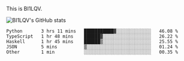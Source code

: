 This is BI1LQV.

![BI1LQV's GitHub stats](https://github-readme-stats.vercel.app/api?username=bi1lqv&show_icons=true&count_private=true)

<!--START_SECTION:waka-->

```text
Python       3 hrs 11 mins   ███████████▓░░░░░░░░░░░░░   46.08 %
TypeScript   1 hr 48 mins    ██████▓░░░░░░░░░░░░░░░░░░   26.22 %
Haskell      1 hr 45 mins    ██████▒░░░░░░░░░░░░░░░░░░   25.55 %
JSON         5 mins          ▒░░░░░░░░░░░░░░░░░░░░░░░░   01.24 %
Other        1 min           ░░░░░░░░░░░░░░░░░░░░░░░░░   00.35 %
```

<!--END_SECTION:waka-->
